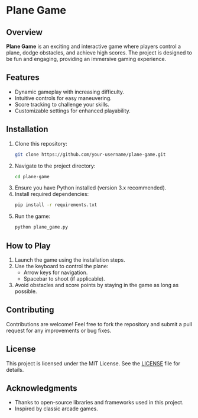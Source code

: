 # Plane Game

## Overview
**Plane Game** is an exciting and interactive game where players control a plane, dodge obstacles, and achieve high scores. The project is designed to be fun and engaging, providing an immersive gaming experience.

## Features
- Dynamic gameplay with increasing difficulty.
- Intuitive controls for easy maneuvering.
- Score tracking to challenge your skills.
- Customizable settings for enhanced playability.

## Installation
1. Clone this repository:
   ```bash
   git clone https://github.com/your-username/plane-game.git
   ```
2. Navigate to the project directory:
   ```bash
   cd plane-game
   ```
3. Ensure you have Python installed (version 3.x recommended).
4. Install required dependencies:
   ```bash
   pip install -r requirements.txt
   ```
5. Run the game:
   ```bash
   python plane_game.py
   ```

## How to Play
1. Launch the game using the installation steps.
2. Use the keyboard to control the plane:
   - Arrow keys for navigation.
   - Spacebar to shoot (if applicable).
3. Avoid obstacles and score points by staying in the game as long as possible.

## Contributing
Contributions are welcome! Feel free to fork the repository and submit a pull request for any improvements or bug fixes.

## License
This project is licensed under the MIT License. See the [LICENSE](LICENSE) file for details.

## Acknowledgments
- Thanks to open-source libraries and frameworks used in this project.
- Inspired by classic arcade games.
